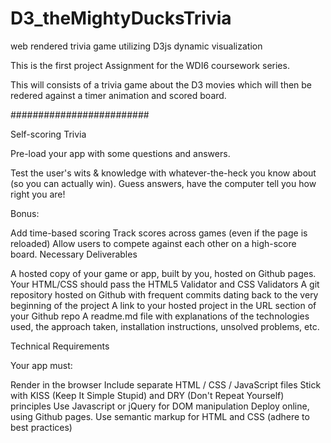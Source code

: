 # D3_theMightyDucksTrivia
web rendered trivia game utilizing D3js dynamic visualization

This is the first project Assignment for the WDI6 coursework series.

This will consists of a trivia game about the D3 movies which will
then be redered against a timer animation and scored board.

#########################

Self-scoring Trivia

Pre-load your app with some questions and answers.

Test the user's wits & knowledge with whatever-the-heck you know about (so you can actually win). Guess answers, have the computer tell you how right you are!

Bonus:

Add time-based scoring
Track scores across games (even if the page is reloaded)
Allow users to compete against each other on a high-score board.
Necessary Deliverables

A hosted copy of your game or app, built by you, hosted on Github pages.
Your HTML/CSS should pass the HTML5 Validator and CSS Validators
A git repository hosted on Github with frequent commits dating back to the very beginning of the project
A link to your hosted project in the URL section of your Github repo
A readme.md file with explanations of the technologies used, the approach taken, installation instructions, unsolved problems, etc.

Technical Requirements

Your app must:

Render in the browser
Include separate HTML / CSS / JavaScript files
Stick with KISS (Keep It Simple Stupid) and DRY (Don't Repeat Yourself) principles
Use Javascript or jQuery for DOM manipulation
Deploy online, using Github pages.
Use semantic markup for HTML and CSS (adhere to best practices)
